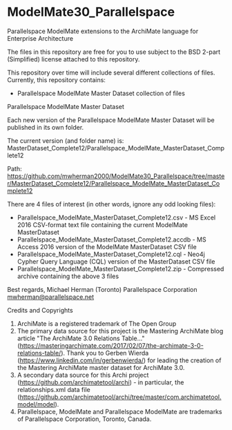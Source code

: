 # ModelMate30_Parallelspace
Parallelspace ModelMate extensions to the ArchiMate language for Enterprise Architecture

The files in this repository are free for you to use subject to the BSD 2-part (Simplified) license attached to this repository.

This repository over time will include several different collections of files.  Currently, this repository contains:
- Parallelspace ModelMate Master Dataset collection of files

Parallelspace ModelMate Master Dataset

Each new version of the Parallelspace ModelMate Master Dataset will be published in its own folder.

The current version (and folder name) is: MasterDataset_Complete12/Parallelspace_ModelMate_MasterDataset_Complete12

Path: https://github.com/mwherman2000/ModelMate30_Parallelspace/tree/master/MasterDataset_Complete12/Parallelspace_ModelMate_MasterDataset_Complete12

There are 4 files of interest (in other words, ignore any odd looking files):

- Parallelspace_ModelMate_MasterDataset_Complete12.csv - MS Excel 2016 CSV-format text file containing the current ModelMate MasterDataset
- Parallelspace_ModelMate_MasterDataset_Complete12.accdb - MS Access 2016 version of the ModelMate MasterDataset CSV file
- Parallelspace_ModelMate_MasterDataset_Complete12.cql - Neo4j Cypher Query Language (CQL) version of the MasterDataset CSV file
- Parallelspace_ModelMate_MasterDataset_Complete12.zip - Compressed archive containing the above 3 files

Best regards,
Michael Herman (Toronto)
Parallelspace Corporation
mwherman@parallelspace.net

Credits and Copyrights

1. ArchiMate is a registered trademark of The Open Group
2. The primary data source for this project is the Mastering ArchiMate blog article "The ArchiMate 3.0 Relations Table…" (https://masteringarchimate.com/2017/02/07/the-archimate-3-0-relations-table/). Thank you to Gerben Wierda (https://www.linkedin.com/in/gerbenwierda/) for leading the creation of the Mastering ArchiMate master dataset for ArchiMate 3.0.
3. A secondary data source for this Archi project (https://github.com/archimatetool/archi) - in particular, the relationships.xml data file (https://github.com/archimatetool/archi/tree/master/com.archimatetool.model/model).
4. Parallelspace, ModelMate and Parallelspace ModelMate are trademarks of Parallelspace Corporation, Toronto, Canada.
